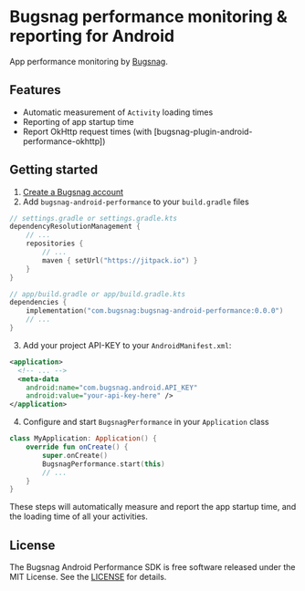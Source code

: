 # Bugsnag performance monitoring & reporting for Android

App performance monitoring by [Bugsnag](https://www.bugsnag.com).

## Features

- Automatic measurement of `Activity` loading times
- Reporting of app startup time
- Report OkHttp request times (with [bugsnag-plugin-android-performance-okhttp])

## Getting started
1. [Create a Bugsnag account](https://www.bugsnag.com)
2. Add `bugsnag-android-performance` to your `build.gradle` files
```kotlin
// settings.gradle or settings.gradle.kts
dependencyResolutionManagement {
    // ...
    repositories {
        // ...
        maven { setUrl("https://jitpack.io") }
    }
}

// app/build.gradle or app/build.gradle.kts
dependencies {
    implementation("com.bugsnag:bugsnag-android-performance:0.0.0")
    // ...
}
```
3. Add your project API-KEY to your `AndroidManifest.xml`:
```xml
<application>
  <!-- ... -->
  <meta-data
    android:name="com.bugsnag.android.API_KEY"
    android:value="your-api-key-here" />
</application>
```
4. Configure and start `BugsnagPerformance` in your `Application` class
```kotlin
class MyApplication: Application() {
    override fun onCreate() {
        super.onCreate()
        BugsnagPerformance.start(this)
        // ...
    }
}
```

These steps will automatically measure and report the app startup time, and the loading time of all your activities.  

## License

The Bugsnag Android Performance SDK is free software released under the MIT License.
See the [LICENSE](https://github.com/bugsnag/bugsnag-android-performance/blob/master/LICENSE)
for details.